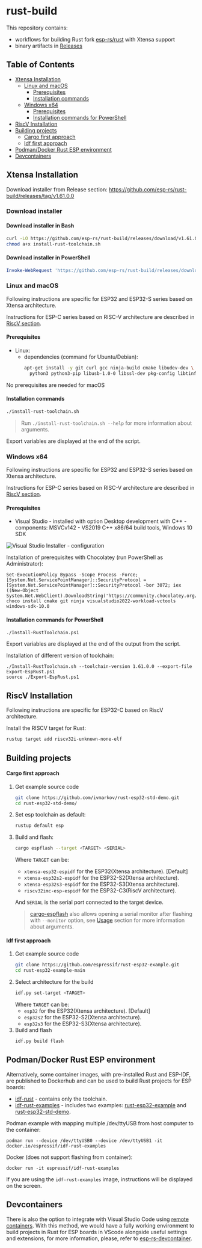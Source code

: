 # rust-build

This repository contains:
- workflows for building Rust fork [esp-rs/rust](https://github.com/esp-rs/rust) with Xtensa support
- binary artifacts in [Releases](https://github.com/esp-rs/rust-build/releases)

## Table of Contents

- [Xtensa Installation](#xtensa-installation)
  - [Linux and macOS](#linux-and-macos)
    - [Prerequisites](#prerequisites)
    - [Installation commands](#installation-commands)
  - [Windows x64](#windows-x64)
    - [Prerequisites](#prerequisites-1)
    - [Installation commands for PowerShell](#installation-commands-for-powershell)
- [RiscV Installation](#riscv-installation)
- [Building projects](#building-projects)
    - [Cargo first approach](#cargo-first-approach)
    - [Idf first approach](#idf-first-approach)
- [Podman/Docker Rust ESP environment](#podmandocker-rust-esp-environment)
- [Devcontainers](#devcontainers)

## Xtensa Installation

Download installer from Release section: https://github.com/esp-rs/rust-build/releases/tag/v1.61.0.0

### Download installer

#### Download installer in Bash

```bash
curl -LO https://github.com/esp-rs/rust-build/releases/download/v1.61.0.0/install-rust-toolchain.sh
chmod a+x install-rust-toolchain.sh
```


#### Download installer in PowerShell

```powershell
Invoke-WebRequest 'https://github.com/esp-rs/rust-build/releases/download/v1.61.0.0/Install-RustToolchain.ps1' -OutFile .\Install-RustToolchain.ps1
```

### Linux and macOS

Following instructions are specific for ESP32 and ESP32-S series based on Xtensa architecture.

Instructions for ESP-C series based on RISC-V architecture are described in [RiscV section](#riscv-installation).

#### Prerequisites
- Linux:
  - dependencies (command for Ubuntu/Debian):
    ```sh
    apt-get install -y git curl gcc ninja-build cmake libudev-dev \
      python3 python3-pip libusb-1.0-0 libssl-dev pkg-config libtinfo5
    ```
No prerequisites are needed for macOS
#### Installation commands

```sh
./install-rust-toolchain.sh
```
> Run `./install-rust-toolchain.sh --help` for more information about arguments.

Export variables are displayed at the end of the script.

### Windows x64

Following instructions are specific for ESP32 and ESP32-S series based on Xtensa architecture.

Instructions for ESP-C series based on RISC-V architecture are described  in [RiscV section](#riscv-installation).

#### Prerequisites

- Visual Studio - installed with option Desktop development with C++ - components: MSVCv142 - VS2019 C++ x86/64 build tools, Windows 10 SDK

![Visual Studio Installer - configuration](support/img/rust-windows-requirements.png?raw=true)

Installation of prerequisites with Chocolatey (run PowerShell as Administrator):

```
Set-ExecutionPolicy Bypass -Scope Process -Force; [System.Net.ServicePointManager]::SecurityProtocol = [System.Net.ServicePointManager]::SecurityProtocol -bor 3072; iex ((New-Object System.Net.WebClient).DownloadString('https://community.chocolatey.org/install.ps1'))
choco install cmake git ninja visualstudio2022-workload-vctools windows-sdk-10.0
```

#### Installation commands for PowerShell

```sh
./Install-RustToolchain.ps1
```

Export variables are displayed at the end of the output from the script.

Installation of different version of toolchain:

```
./Install-RustToolchain.sh --toolchain-version 1.61.0.0 --export-file Export-EspRust.ps1
source ./Export-EspRust.ps1
```

## RiscV Installation
Following instructions are specific for ESP32-C based on RiscV architecture.

Install the RISCV target for Rust:

```sh
rustup target add riscv32i-unknown-none-elf
```

## Building projects
#### Cargo first approach
1. Get example source code
    ```sh
    git clone https://github.com/ivmarkov/rust-esp32-std-demo.git
    cd rust-esp32-std-demo/
    ```
2. Set esp toolchain as default:
    ```sh
    rustup default esp
    ```
3. Build and flash:
    ```sh
    cargo espflash --target <TARGET> <SERIAL>
    ```
    Where `TARGET` can be:
    - `xtensa-esp32-espidf` for the ESP32(Xtensa architecture). [Default]
    - `xtensa-esp32s2-espidf` for the ESP32-S2(Xtensa architecture).
    - `xtensa-esp32s3-espidf` for the ESP32-S3(Xtensa architecture).
    - `riscv32imc-esp-espidf` for the ESP32-C3(RiscV architecture).

    And `SERIAL` is the serial port connected to the target device.
    > [cargo-espflash](https://github.com/esp-rs/espflash/tree/master/cargo-espflash) also allows opening a serial monitor after flashing with `--monitor` option, see [Usage](https://github.com/esp-rs/espflash/tree/master/cargo-espflash#usage) section for more information about arguments.
#### Idf first approach

1. Get example source code
    ```sh
    git clone https://github.com/espressif/rust-esp32-example.git
    cd rust-esp32-example-main
    ```
2. Select architecture for the build
    ```sh
    idf.py set-target <TARGET>
    ```
    Where `TARGET` can be:
    - `esp32` for the ESP32(Xtensa architecture). [Default]
    - `esp32s2` for the ESP32-S2(Xtensa architecture).
    - `esp32s3` for the ESP32-S3(Xtensa architecture).
3. Build and flash
    ```sh
    idf.py build flash
    ```

## Podman/Docker Rust ESP environment

Alternatively, some container images, with pre-installed Rust and ESP-IDF, are published to Dockerhub and can be used to build Rust projects for ESP boards:

- [idf-rust](https://hub.docker.com/r/espressif/idf-rust) - contains only the toolchain.
- [idf-rust-examples](https://hub.docker.com/r/espressif/idf-rust-examples) - includes two examples: [rust-esp32-example](https://github.com/espressif/rust-esp32-example) and [rust-esp32-std-demo](https://github.com/ivmarkov/rust-esp32-std-demo).

Podman example with mapping multiple /dev/ttyUSB from host computer to the container:

```
podman run --device /dev/ttyUSB0 --device /dev/ttyUSB1 -it docker.io/espressif/idf-rust-examples
```

Docker (does not support flashing from container):

```
docker run -it espressif/idf-rust-examples
```

If you are using the `idf-rust-examples` image, instructions will be displayed on the screen.
## Devcontainers

There is also the option to integrate with Visual Studio Code using [remote containers](https://code.visualstudio.com/docs/remote/containers). With this method,
we would have a fully working environment to build projects in Rust for ESP boards
in VScode alongside useful settings and extensions, for more information,
please, refer to [esp-rs-devcontainer](https://github.com/SergioGasquez/esp-rs-devcontainer).
